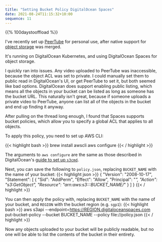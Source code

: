 ```yaml
---
title: "Setting Bucket Policy DigitalOcean Spaces"
date: 2021-08-24T11:15:32+10:00
sequence: 11
---
```

{{% 100daystooffload %}}

I've recently set up [PeerTube](https://github.com/Chocobozzz/PeerTube/) for personal use, after native support for [object storage](https://github.com/Chocobozzz/PeerTube/pull/4290) was merged.

It's running on DigitalOcean Kubernetes, and using DigitalOcean Spaces for object storage.

I quickly ran into issues. Any video uploaded to PeerTube was inaccessible, because the object ACL was set to private. I could manually set them to public read in DigitalOcean's UI, or get PeerTube to set it, but both seemed like bad options. DigitalOcean does support enabling public listing, which means all the objects in your bucket can be listed as long as someone has the bucket URL. This naturally isn't great, because if someone uploads a private video to PeerTube, anyone can list all of the objects in the bucket and end up finding it anyway.

After pulling on the thread long enough, I found that Spaces supports bucket policies, which allow you to specify a global ACL that applies to all objects.

To apply this policy, you need to set up AWS CLI:

{{< highlight bash >}}
brew install awscli
aws configure
{{< / highlight >}}

The arguments to `aws configure` are the same as those described in DigitalOcean's [guide to set up `s3cmd`](https://docs.digitalocean.com/products/spaces/resources/s3cmd/).

Next, you can save the following to `policy.json`, replacing `BUCKET_NAME` with the name of your bucket:
{{< highlight json >}}
{
    "Version": "2008-10-17",
    "Statement": [
        {
        "Sid": "AddPerm",
        "Effect": "Allow",
        "Principal": "*",
        "Action": "s3:GetObject",
        "Resource": "arn:aws:s3:::BUCKET_NAME/*"
        }
    ]
}
{{< / highlight >}}

You can then apply the policy with, replacing `BUCKET_NAME` with the name of your bucket, and `REGION` with the bucket region (e.g. `sgp1`):
{{< highlight bash >}}
aws s3api --endpoint=https://REGION.digitaloceanspaces.com put-bucket-policy --bucket BUCKET_NAME --policy file://policy.json
{{< / highlight >}}

Now any objects uploaded to your bucket will be publicly readable, but no one will be able to list the contents of the bucket in their entirety.
